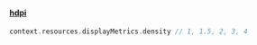 
#### [hdpi](https://stackoverflow.com/posts/10948031/revisions) 

```kotlin
context.resources.displayMetrics.density // 1, 1.5, 2, 3, 4
```
